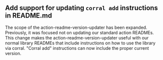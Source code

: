 ## Add support for updating `corral add` instructions in README.md

 The scope of the action-readme-version-updater has been expanded. Previously, it was focused not on updating our standard action READMEs. This change makes the action-readme-version-updater useful with our normal library READMEs that include instructions on how to use the library via corral. "Corral add" instructions can now include the proper current version.
